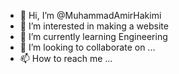 - 👋 Hi, I’m @MuhammadAmirHakimi
- 👀 I’m interested in making a website
- 🌱 I’m currently learning Engineering
- 💞️ I’m looking to collaborate on ...
- 📫 How to reach me ...

<!---
MuhammadAmirHakimi/MuhammadAmirHakimi is a ✨ special ✨ repository because its `README.md` (this file) appears on your GitHub profile.
You can click the Preview link to take a look at your changes.
--->
